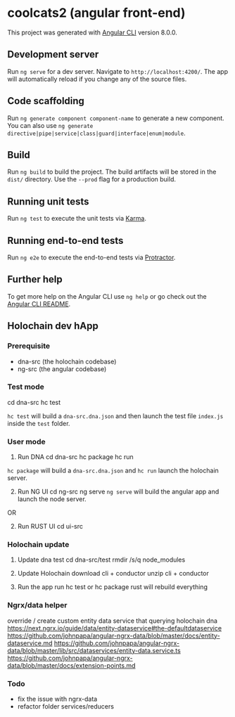 # coolcats2 (angular front-end)

This project was generated with [Angular CLI](https://github.com/angular/angular-cli) version 8.0.0.

## Development server

Run `ng serve` for a dev server. Navigate to `http://localhost:4200/`. The app will automatically reload if you change any of the source files.

## Code scaffolding

Run `ng generate component component-name` to generate a new component. You can also use `ng generate directive|pipe|service|class|guard|interface|enum|module`.

## Build

Run `ng build` to build the project. The build artifacts will be stored in the `dist/` directory. Use the `--prod` flag for a production build.

## Running unit tests

Run `ng test` to execute the unit tests via [Karma](https://karma-runner.github.io).

## Running end-to-end tests

Run `ng e2e` to execute the end-to-end tests via [Protractor](http://www.protractortest.org/).

## Further help

To get more help on the Angular CLI use `ng help` or go check out the [Angular CLI README](https://github.com/angular/angular-cli/blob/master/README.md).

## Holochain dev hApp

### Prerequisite
- dna-src (the holochain codebase)
- ng-src (the angular codebase)

### Test mode
cd dna-src
hc test

`hc test` will build a `dna-src.dna.json` and then launch the test file `index.js` inside the `test` folder.

### User mode

1. Run DNA
cd dna-src
hc package
hc run

`hc package` will build a `dna-src.dna.json` and `hc run` launch the holochain server.

2. Run NG UI
cd ng-src
ng serve
`ng serve` will build the angular app and launch the node server.

OR 

2. Run RUST UI
cd ui-src


### Holochain update

1. Update dna test
cd dna-src/test
rmdir /s/q node_modules

2. Update Holochain 
download cli + conductor
unzip cli + conductor

3. Run the app
run hc test or hc package
rust will rebuild everything


### Ngrx/data helper

override / create custom entity data service that querying holochain dna
https://next.ngrx.io/guide/data/entity-dataservice#the-defaultdataservice
https://github.com/johnpapa/angular-ngrx-data/blob/master/docs/entity-dataservice.md
https://github.com/johnpapa/angular-ngrx-data/blob/master/lib/src/dataservices/entity-data.service.ts
https://github.com/johnpapa/angular-ngrx-data/blob/master/docs/extension-points.md

### Todo

- fix the issue with ngrx-data
- refactor folder services/reducers